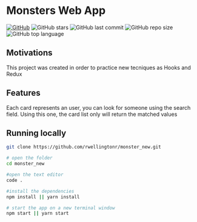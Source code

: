 # Monsters Web App

[![GitHub](https://img.shields.io/github/license/rwellingtonr/monster_new?color=blue)](https://github.com/rwellingtonr/monster_new/blob/main/LICENSE.md) ![GitHub stars](https://img.shields.io/github/stars/rwellingtonr/monster_new) ![GitHub last commit](https://img.shields.io/github/last-commit/rwellingtonr/monster_new) ![GitHub repo size](https://img.shields.io/github/repo-size/rwellingtonr/monster_new) ![GitHub top language](https://img.shields.io/github/languages/top/rwellingtonr/monster_new?style=plastic)

## Motivations

This project was created in order to practice new tecniques as Hooks and Redux

## Features

Each card represents an user, you can look for someone using the search field. Using this one, the card list only will return the matched values

## Running locally

```bash
git clone https://github.com/rwellingtonr/monster_new.git

# open the folder
cd monster_new

#open the text editor
code .

#install the dependencies
npm install || yarn install

# start the app on a new terminal window
npm start || yarn start
```
